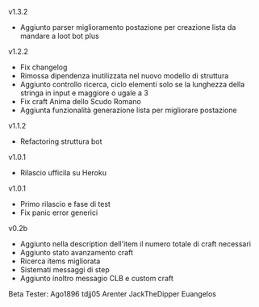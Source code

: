 v1.3.2

- Aggiunto parser miglioramento postazione per creazione lista da mandare a loot bot plus

v1.2.2

- Fix changelog
- Rimossa dipendenza inutilizzata nel nuovo modello di struttura
- Aggiunto controllo ricerca, ciclo elementi solo se la lunghezza della stringa in input e maggiore o ugale a 3
- Fix craft Anima dello Scudo Romano
- Aggiunta funzionalità generazione lista per migliorare postazione

v1.1.2

- Refactoring struttura bot

v1.0.1

- Rilascio ufficila su Heroku

v1.0.1

- Primo rilascio e fase di test
- Fix panic error generici

v0.2b

- Aggiunto nella description dell'item il numero totale di craft necessari
- Aggiunto stato avanzamento craft
- Ricerca items migliorata
- Sistemati messaggi di step
- Aggiunto inoltro messagio CLB e custom craft

Beta Tester:
Ago1896
tdjj05
Arenter
JackTheDipper
Euangelos
